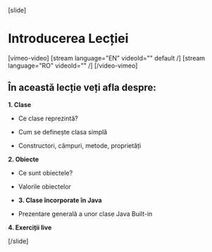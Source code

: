 [slide]

# Introducerea Lecției

[vimeo-video]
[stream language="EN" videoId="" default /]
[stream language="RO" videoId="" /]
[/video-vimeo]

## În această lecție veți afla despre:

**1. Clase**

- Ce clase reprezintă?

- Cum se definește clasa simplă

- Constructori, câmpuri, metode, proprietăți

**2. Obiecte**

- Ce sunt obiectele?

- Valorile obiectelor

- **3. Clase încorporate în Java**

- Prezentare generală a unor clase Java Built-in


**4. Exerciții live**

[/slide]
